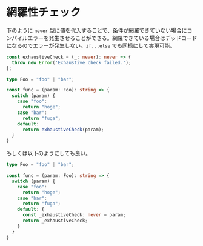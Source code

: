 # 網羅性チェック

下のように `never` 型に値を代入することで、条件が網羅できていない場合にコンパイルエラーを発生させることができる。網羅できている場合はデッドコードになるのでエラーが発生しない。`if...else` でも同様にして実現可能。

```ts
const exhaustiveCheck = (_: never): never => {
  throw new Error('Exhaustive check failed.');
};

type Foo = "foo" | "bar";

const func = (param: Foo): string => {
  switch (param) {
    case "foo":
      return "hoge";
    case "bar":
      return "fuga";
    default:
      return exhaustiveCheck(param);
  }
}
```

もしくは以下のようにしても良い。

```ts
type Foo = "foo" | "bar";

const func = (param: Foo): string => {
  switch (param) {
    case "foo":
      return "hoge";
    case "bar":
      return "fuga";
    default: {
      const _exhaustiveCheck: never = param;
      return _exhaustiveCheck;
    }
  }
}
```
